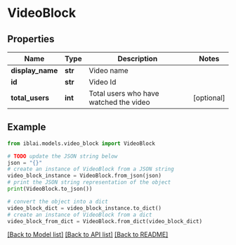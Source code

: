 # VideoBlock


## Properties

Name | Type | Description | Notes
------------ | ------------- | ------------- | -------------
**display_name** | **str** | Video name | 
**id** | **str** | Video Id | 
**total_users** | **int** | Total users who have watched the video | [optional] 

## Example

```python
from iblai.models.video_block import VideoBlock

# TODO update the JSON string below
json = "{}"
# create an instance of VideoBlock from a JSON string
video_block_instance = VideoBlock.from_json(json)
# print the JSON string representation of the object
print(VideoBlock.to_json())

# convert the object into a dict
video_block_dict = video_block_instance.to_dict()
# create an instance of VideoBlock from a dict
video_block_from_dict = VideoBlock.from_dict(video_block_dict)
```
[[Back to Model list]](../README.md#documentation-for-models) [[Back to API list]](../README.md#documentation-for-api-endpoints) [[Back to README]](../README.md)


